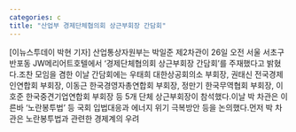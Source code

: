 ```yaml
---
categories: c
title: "산업부 경제단체협의회 상근부회장 간담회"
---
```

[이뉴스투데이 박현 기자] 산업통상자원부는 박일준 제2차관이 26일 오전 서울 서초구 반포동 JW메리어트호텔에서 ‘경제단체협의회 상근부회장 간담회’를 주재했다고 밝혔다.조찬 모임을 겸한 이날 간담회에는 우태희 대한상공회의소 부회장, 권태신 전국경제인연합회 부회장, 이동근 한국경영자총연합회 부회장, 정만기 한국무역협회 부회장, 이호준 한국중견기업연합회 부회장 등 5개 단체 상근부회장이 참석했다.이날 박 차관은 이른바 ‘노란봉투법’ 등 국회 입법대응과 에너지 위기 극복방안 등을 논의했다.먼저 박 차관은 노란봉투법과 관련한 경제계의 우려